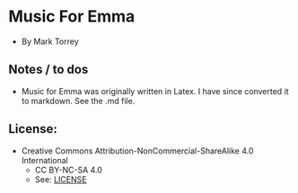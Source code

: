 
# Music For Emma
* By Mark Torrey


## Notes / to dos
* Music for Emma was originally written in Latex. I have since converted it to markdown. See the .md file. 

## License:
* Creative Commons Attribution-NonCommercial-ShareAlike 4.0 International
	* CC BY-NC-SA 4.0
	* See: [LICENSE](./LICENSE)


